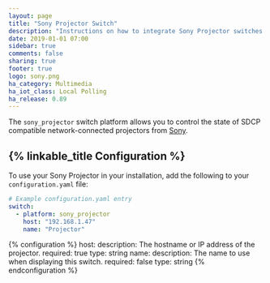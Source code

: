 ```yaml
---
layout: page
title: "Sony Projector Switch"
description: "Instructions on how to integrate Sony Projector switches into Home Assistant."
date: 2019-01-01 07:00
sidebar: true
comments: false
sharing: true
footer: true
logo: sony.png
ha_category: Multimedia
ha_iot_class: Local Polling
ha_release: 0.89
---
```


The `sony_projector` switch platform allows you to control the state of SDCP compatible network-connected projectors from [Sony](http://www.sony.com).

## {% linkable_title Configuration %}

To use your Sony Projector in your installation, add the following to your `configuration.yaml` file:

```yaml
# Example configuration.yaml entry
switch:
  - platform: sony_projector
    host: "192.168.1.47"
    name: "Projector"
```

{% configuration %}
host:
  description: The hostname or IP address of the projector.
  required: true
  type: string
name:
  description: The name to use when displaying this switch.
  required: false
  type: string
{% endconfiguration %}
